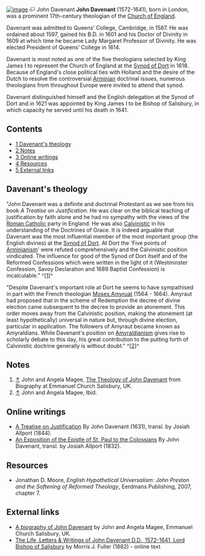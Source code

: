 [![image](images/thumb/a/a8/Davenant.jpg/175px-Davenant.jpg)](http://www.theopedia.com/File:Davenant.jpg)
[![image](data:image/png;base64,iVBORw0KGgoAAAANSUhEUgAAAA8AAAALCAAAAACFLIiAAAAAAnRSTlMA/1uRIrUAAABPSURBVAjXY/j///+5vXDwjAHIr26ZAgXZe8H8a/+hoIcw/9nevdVL9+79DuPvzQYZFPUezu8BMZLXgkExnD8HAu6hqv//n+HZVjD4DuUDAKlChD3fj6aPAAAAAElFTkSuQmCC)](http://www.theopedia.com/File:Davenant.jpg "Enlarge")
John Davenant
**John Davenant** (1572-1641), born in London, was a prominent
17th-century theologian of the
[Church of England](Church_of_England "Church of England").

Davenant was admitted to Queens’ College, Cambridge, in 1587. He
was ordained about 1597, gained his B.D. in 1601 and his Doctor of
Divinity in 1609 at which time he became Lady Margaret Professor of
Divinity. He was elected President of Queens’ College in 1614.

Davenant is most noted as one of the five theologians selected by
King James I to represent the Church of England at the
[Synod of Dort](Synod_of_Dort "Synod of Dort") in 1618. Because of
England's close political ties with Holland and the desire of the
Dutch to resolve the controversial
[Arminian](Arminianism "Arminianism") doctrinal issues, numerous
theologians from throughout Europe were invited to attend that
synod.

Davenant distinguished himself and the English delegation at the
Synod of Dort and in 1621 was appointed by King James I to be
Bishop of Salisbury, in which capacity he served until his death in
1641.


## Contents

-   [1 Davenant's theology](#Davenant.27s_theology)
-   [2 Notes](#Notes)
-   [3 Online writings](#Online_writings)
-   [4 Resources](#Resources)
-   [5 External links](#External_links)

## Davenant's theology

"John Davenant was a definite and doctrinal Protestant as we see
from his book *A Treatise on Justification*. He was clear on the
biblical teaching of justification by faith alone and he had no
sympathy with the views of the
[Roman Catholic](Roman_Catholic "Roman Catholic") party in England.
He was also [Calvinistic](Calvinism "Calvinism") in his
understanding of the Doctrines of Grace. It is indeed arguable that
Davenant was the most influential member of the most important
group (the English divines) at the
[Synod of Dort](Synod_of_Dort "Synod of Dort"). At Dort the 'Five
points of [Arminianism](Arminianism "Arminianism")' were refuted
comprehensively and the Calvinistic position vindicated. The
influence for good of the Synod of Dort itself and of the Reformed
Confessions which were written in the light of it (Westminster
Confession, Savoy Declaration and 1689 Baptist Confession) is
incalculable." ^[[1]](#note-0)^

"Despite Davenant's important role at Dort he seems to have
sympathised in part with the French theologian
[Moses Amyruat](Amyraldism "Amyraldism") (1564 - 1664). Amyraut had
proposed that in the scheme of Redemption the decree of divine
election came subsequent to the decree to provide an atonement.
This order moves away from the Calvinistic position, making the
atonement (at least hypothetically) universal in nature but,
through divine election, particular in application. The followers
of Amyraut became known as Amyraldians. While Davenant's position
on [Amyraldianism](Amyraldianism "Amyraldianism") gives rise to
scholarly debate to this day, his great contribution to the putting
forth of Calvinistic doctrine generally is without doubt."
^[[2]](#note-1)^

## Notes

1.  [↑](#ref-0) John and Angela Magee,
    [The Theology of John Davenant](http://www.salisburyemmanuel.org.uk/index.html?/articles/JohnDavenant.htm)
    from Biography at Emmanuel Church Salisbury, UK.
2.  [↑](#ref-1) John and Angela Magee, Ibid.

## Online writings

-   [A Treatise on Justification](http://books.google.com/books?hl=en&id=ur0MAAAAIAAJ&dq=John+Davenant&printsec=frontcover&source=web&ots=Bx-DtNFZv2&sig=1W_tvWgHvAm2cyz2W_I_ImeQL-U&sa=X&oi=book_result&resnum=4&ct=result#PPR4-IA1,M1)
    By John Davenant (1631), transl. by Josiah Allport (1844).
-   [An Exposition of the Epistle of St. Paul to the Colossians](http://books.google.com/books?hl=en&id=u95JAAAAMAAJ&dq=John+Davenant&printsec=frontcover&source=web&ots=tr7tdSBzRq&sig=4sJne_5QiDTSaLiYXhbddqjrQp4&sa=X&oi=book_result&resnum=8&ct=result)
    By John Davenant, transl. by Josiah Allport (1832).

## Resources

-   Jonathan D. Moore,
    *English Hypothetical Universalism: John Preston and the Softening of Reformed Theology*,
    Eerdmans Publishing, 2007, chapter 7.

## External links

-   [A biography of John Davenant](http://www.salisburyemmanuel.org.uk/index.html?/articles/JohnDavenant.htm)
    by John and Angela Magee, Emmanuel Church Salisbury, UK.
-   [The Life, Letters & Writings of John Davenant D.D., 1572-1641, Lord Bishop of Salisbury](http://www.archive.org/details/lifeletterswriti00fulliala)
    by Morris J. Fuller (1882) - online text



